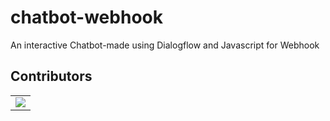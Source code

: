 # chatbot-webhook
An interactive Chatbot-made using Dialogflow and Javascript for Webhook

## Contributors
<table>
  <tr>
    <td>
      <a href="https://github.com/anushkasinghal11/chatbot-webhook/graphs/contributors">
        <img src="https://contrib.rocks/image?repo=anushkasinghal11/chatbot-webhook" />
      </a>
     </td>
  </tr>
</table>


